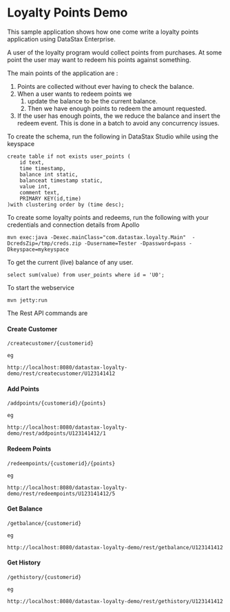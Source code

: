 Loyalty Points Demo
========================

This sample application shows how one come write a loyalty points application using DataStax Enterprise.

A user of the loyalty program would collect points from purchases. At some point the user may want to redeem his points against something.

The main points of the application are :

1. Points are collected without ever having to check the balance.
2. When a user wants to redeem points we 
	1. update the balance to be the current balance. 
	2. Then we have enough points to redeem the amount requested.
3. If the user has enough points, the we reduce the balance and insert the redeem event. This is done in a batch to avoid any concurrency issues.

To create the schema, run the following in DataStax Studio while using the keyspace

	create table if not exists user_points (
		id text,
		time timestamp,
		balance int static,
		balanceat timestamp static,
		value int,
		comment text,
		PRIMARY KEY(id,time)
	)with clustering order by (time desc);
	
To create some loyalty points and redeems, run the following with your credentials and connection details from Apollo 
	
	mvn exec:java -Dexec.mainClass="com.datastax.loyalty.Main"  -DcredsZip=/tmp/creds.zip -Dusername=Tester -Dpassword=pass -Dkeyspace=mykeyspace

To get the current (live) balance of any user.  

	select sum(value) from user_points where id = 'U0';


To start the webservice

	mvn jetty:run


The Rest API commands are

#### Create Customer 

	/createcustomer/{customerid}

	eg

	http://localhost:8080/datastax-loyalty-demo/rest/createcustomer/U123141412

#### Add Points 

	/addpoints/{customerid}/{points}

	eg

	http://localhost:8080/datastax-loyalty-demo/rest/addpoints/U123141412/1

#### Redeem Points 

	/redeempoints/{customerid}/{points}

	eg

	http://localhost:8080/datastax-loyalty-demo/rest/redeempoints/U123141412/5


#### Get Balance 

	/getbalance/{customerid}
	
	eg
	
	http://localhost:8080/datastax-loyalty-demo/rest/getbalance/U123141412
	
	
#### Get History 

	/gethistory/{customerid}

	eg

	http://localhost:8080/datastax-loyalty-demo/rest/gethistory/U123141412

    
    
